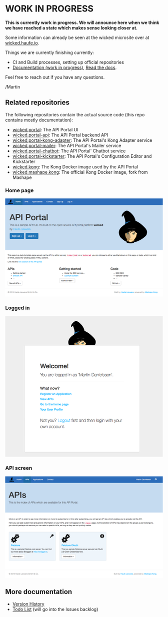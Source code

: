 # WORK IN PROGRESS

**This is currently work in progress. We will announce here when we think we have reached a state which makes sense looking closer at.**

Some information can already be seen at the wicked microsite over at [wicked.haufe.io](http://wicked.haufe.io).

Things we are currently finishing currently:

* CI and Build processes, setting up official repositories
* [Documentation (work in progress)](doc/index.md), [Read the docs](http://wickedhaufeio.readthedocs.io/en/latest/).

Feel free to reach out if you have any questions.

/Martin

## Related repositories

The following repositories contain the actual source code (this repo contains mostly documentation):

* [wicked.portal](https://github.com/Haufe-Lexware/wicked.portal): The API Portal UI
* [wicked.portal-api](https://github.com/Haufe-Lexware/wicked.portal-api): The API Portal backend API
* [wicked.portal-kong-adapter](https://github.com/Haufe-Lexware/wicked.portal-kong-adapter): The API Portal's Kong Adapter service
* [wicked.portal-mailer](https://github.com/Haufe-Lexware/wicked.portal-mailer): The API Portal's Mailer service
* [wicked.portal-chatbot](https://github.com/Haufe-Lexware/wicked.portal-chatbot): The API Portal' Chatbot service
* [wicked.portal-kickstarter](https://github.com/Haufe-Lexware/wicked.portal-kickstarter): The API Portal's Configuration Editor and Kickstarter
* [wicked.kong](https://github.com/Haufe-Lexware/wicked.kong): The Kong Docker image used by the API Portal
* [wicked.mashape.kong](https://github.com/Haufe-Lexware/wicked.mashape.kong): The official Kong Docker image, fork from Mashape

### Home page

![](public/screenshot.png)

### Logged in

![](public/screenshot-login.png)

### API screen

![](public/apis.png)

## More documentation

* [Version History](VERSION.md)
* [Todo List](TODO.md) (will go into the Issues backlog)

